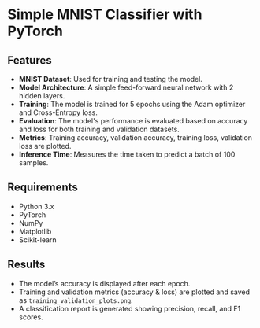 # Simple MNIST Classifier with PyTorch


## Features
- **MNIST Dataset**: Used for training and testing the model.
- **Model Architecture**: A simple feed-forward neural network with 2 hidden layers.
- **Training**: The model is trained for 5 epochs using the Adam optimizer and Cross-Entropy loss.
- **Evaluation**: The model's performance is evaluated based on accuracy and loss for both training and validation datasets.
- **Metrics**: Training accuracy, validation accuracy, training loss, validation loss are plotted.
- **Inference Time**: Measures the time taken to predict a batch of 100 samples.
  
## Requirements
- Python 3.x
- PyTorch
- NumPy
- Matplotlib
- Scikit-learn


## Results
- The model’s accuracy is displayed after each epoch.
- Training and validation metrics (accuracy & loss) are plotted and saved as `training_validation_plots.png`.
- A classification report is generated showing precision, recall, and F1 scores.


